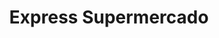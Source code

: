 ---
title: "Express Supermercado"
url: /ciudad-autonoma-de-buenos-aires/express-supermercado/
shop: Supermarkt
---